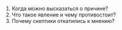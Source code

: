 1. Когда можно высказаться о причине?
2. Что такое явление и чему противостоит?
3. Почему скептики откатились к мнению?